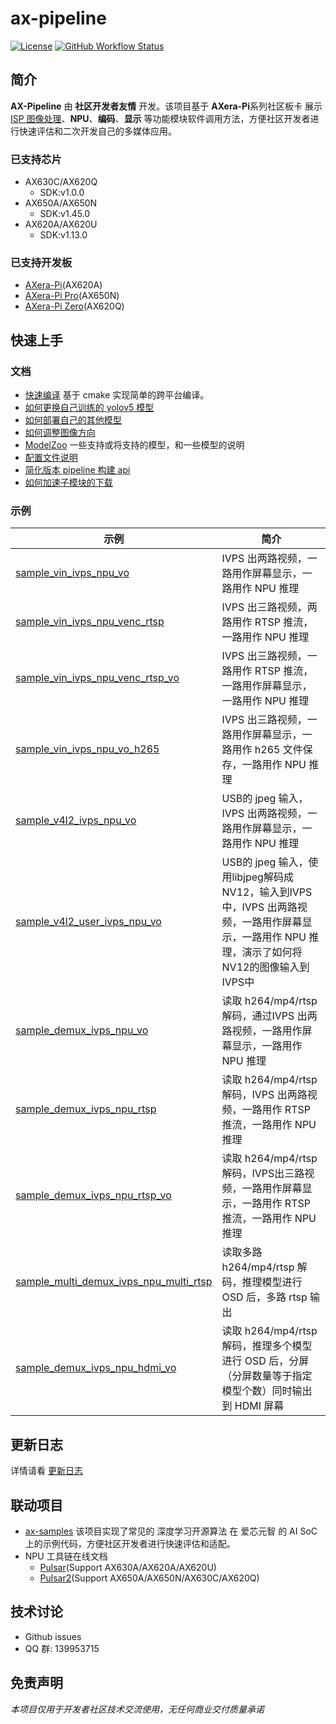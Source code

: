 # ax-pipeline

[![License](https://img.shields.io/badge/license-BSD--3--Clause-blue.svg)](https://raw.githubusercontent.com/AXERA-TECH/ax-pipeline/main/LICENSE)
[![GitHub Workflow Status](https://img.shields.io/github/actions/workflow/status/AXERA-TECH/ax-pipeline/build.yml?branch=main)](https://github.com/AXERA-TECH/ax-pipeline/actions)

## 简介

**AX-Pipeline** 由 **社区开发者友情** 开发。该项目基于 **AXera-Pi**系列社区板卡 展示 [ISP 图像处理](https://zh.wikipedia.org/wiki/%E5%9C%96%E5%83%8F%E8%99%95%E7%90%86%E5%99%A8)、**NPU**、**编码**、**显示** 等功能模块软件调用方法，方便社区开发者进行快速评估和二次开发自己的多媒体应用。

### 已支持芯片

- AX630C/AX620Q
  - SDK:v1.0.0
- AX650A/AX650N
  - SDK:v1.45.0 
- AX620A/AX620U
  - SDK:v1.13.0

### 已支持开发板

- [AXera-Pi](https://wiki.sipeed.com/m3axpi)(AX620A)
- [AXera-Pi Pro](https://wiki.sipeed.com/m4ndock)(AX650N)
- [AXera-Pi Zero](https://axera-pi-zero-docs-cn.readthedocs.io/zh-cn/latest/index.html)(AX620Q)

## 快速上手

### 文档

- [快速编译](docs/compile.md)  基于 cmake 实现简单的跨平台编译。
- [如何更换自己训练的 yolov5 模型](docs/how_to_deploy_custom_yolov5_model.md)
- [如何部署自己的其他模型](docs/how_to_deploy_custom_model.md)
- [如何调整图像方向](docs/how_to_adjust_image_orientation.md)
- [ModelZoo](docs/modelzoo.md) 一些支持或将支持的模型，和一些模型的说明
- [配置文件说明](docs/config_file.md)
- [简化版本 pipeline 构建 api](docs/new_pipeline.md)
- [如何加速子模块的下载](docs/how_to_speed_up_submodule_init.md)
  
### 示例

| 示例 | 简介|
|-|-|
| [sample_vin_ivps_npu_vo](examples/sample_vin_ivps_npu_vo) |IVPS 出两路视频，一路用作屏幕显示，一路用作 NPU 推理 |
| [sample_vin_ivps_npu_venc_rtsp](examples/sample_vin_ivps_npu_venc_rtsp) |IVPS 出三路视频，两路用作 RTSP 推流，一路用作 NPU 推理 |
| [sample_vin_ivps_npu_venc_rtsp_vo](examples/sample_vin_ivps_npu_venc_rtsp_vo) |IVPS 出三路视频，一路用作 RTSP 推流，一路用作屏幕显示，一路用作 NPU 推理|
| [sample_vin_ivps_npu_vo_h265](examples/sample_vin_ivps_npu_vo_h265) |IVPS 出三路视频，一路用作屏幕显示，一路用作 h265 文件保存，一路用作 NPU 推理|
| [sample_v4l2_ivps_npu_vo](examples/sample_v4l2_ivps_npu_vo) | USB的 jpeg 输入，IVPS 出两路视频，一路用作屏幕显示，一路用作 NPU 推理 |
| [sample_v4l2_user_ivps_npu_vo](examples/sample_v4l2_user_ivps_npu_vo) | USB的 jpeg 输入，使用libjpeg解码成NV12，输入到IVPS中，IVPS 出两路视频，一路用作屏幕显示，一路用作 NPU 推理，演示了如何将NV12的图像输入到IVPS中 |
| [sample_demux_ivps_npu_vo](examples/sample_demux_ivps_npu_vo) |读取 h264/mp4/rtsp 解码，通过IVPS 出两路视频，一路用作屏幕显示，一路用作 NPU 推理|
| [sample_demux_ivps_npu_rtsp](examples/sample_demux_ivps_npu_rtsp) | 读取 h264/mp4/rtsp 解码，IVPS 出两路视频，一路用作 RTSP 推流，一路用作 NPU 推理 |
| [sample_demux_ivps_npu_rtsp_vo](examples/sample_demux_ivps_npu_rtsp_vo) | 读取 h264/mp4/rtsp 解码，IVPS出三路视频，一路用作屏幕显示，一路用作 RTSP 推流，一路用作 NPU 推理 |
| [sample_multi_demux_ivps_npu_multi_rtsp](examples/sample_multi_demux_ivps_npu_multi_rtsp) | 读取多路 h264/mp4/rtsp 解码，推理模型进行 OSD 后，多路 rtsp 输出 |
| [sample_demux_ivps_npu_hdmi_vo](examples/sample_demux_ivps_npu_hdmi_vo) | 读取 h264/mp4/rtsp 解码，推理多个模型进行 OSD 后，分屏（分屏数量等于指定模型个数）同时输出到 HDMI 屏幕 |

## 更新日志

详情请看 [更新日志](docs/update.md)

## 联动项目

- [ax-samples](https://github.com/AXERA-TECH/ax-samples) 该项目实现了常见的 深度学习开源算法 在 爱芯元智 的 AI SoC 上的示例代码，方便社区开发者进行快速评估和适配。
- NPU 工具链在线文档
  - [Pulsar](https://pulsar-docs.readthedocs.io/zh_CN/latest/)(Support AX630A/AX620A/AX620U)
  - [Pulsar2](https://pulsar2-docs.readthedocs.io/zh_CN/latest/)(Support AX650A/AX650N/AX630C/AX620Q)

## 技术讨论

- Github issues
- QQ 群: 139953715

## **免责声明**

*本项目仅用于开发者社区技术交流使用，无任何商业交付质量承诺*

